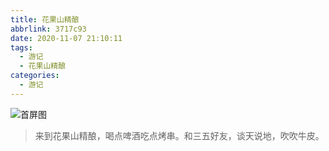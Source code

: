 ```yaml
---
title: 花果山精酿
abbrlink: 3717c93
date: 2020-11-07 21:10:11
tags:
  - 游记
  - 花果山精酿
categories:
  - 游记
---
```


![首屏图](https://s11.ax1x.com/2024/02/29/pFwHuPf.jpg)

<!-- more -->

> 来到花果山精酿，喝点啤酒吃点烤串。和三五好友，谈天说地，吹吹牛皮。
